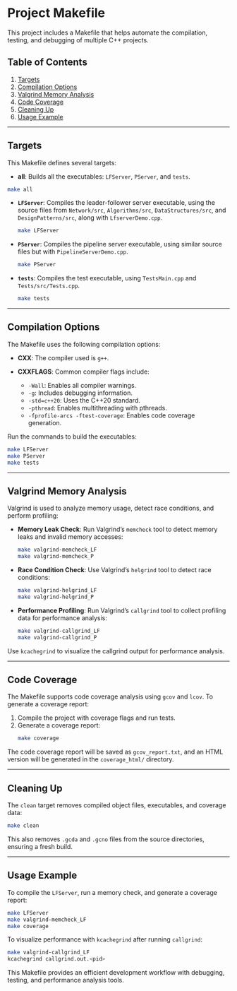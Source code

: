 
# Project Makefile

This project includes a Makefile that helps automate the compilation, testing, and debugging of multiple C++ projects.

## Table of Contents
1. [Targets](#targets)
2. [Compilation Options](#compilation-options)
3. [Valgrind Memory Analysis](#valgrind-memory-analysis)
4. [Code Coverage](#code-coverage)
5. [Cleaning Up](#cleaning-up)
6. [Usage Example](#usage-example)

---

## Targets

This Makefile defines several targets:

- **all**: Builds all the executables: `LFServer`, `PServer`, and `tests`.
```bash
make all
```

- **`LFServer`**: Compiles the leader-follower server executable, using the source files from `Network/src`, `Algorithms/src`, `DataStructures/src`, and `DesignPatterns/src`, along with `LfserverDemo.cpp`.
  ```bash
  make LFServer
  ```

- **`PServer`**: Compiles the pipeline server executable, using similar source files but with `PipelineServerDemo.cpp`.
  ```bash
  make PServer
  ```

- **`tests`**: Compiles the test executable, using `TestsMain.cpp` and `Tests/src/Tests.cpp`.
  ```bash
  make tests
  ```

---

## Compilation Options

The Makefile uses the following compilation options:

- **CXX**: The compiler used is `g++`.
  
- **CXXFLAGS**: Common compiler flags include:
  - `-Wall`: Enables all compiler warnings.
  - `-g`: Includes debugging information.
  - `-std=c++20`: Uses the C++20 standard.
  - `-pthread`: Enables multithreading with pthreads.
  - `-fprofile-arcs -ftest-coverage`: Enables code coverage generation.

Run the commands to build the executables:
```bash
make LFServer
make PServer
make tests
```

---

## Valgrind Memory Analysis

Valgrind is used to analyze memory usage, detect race conditions, and perform profiling:

- **Memory Leak Check**:
  Run Valgrind’s `memcheck` tool to detect memory leaks and invalid memory accesses:
  ```bash
  make valgrind-memcheck_LF
  make valgrind-memcheck_P
  ```

- **Race Condition Check**:
  Use Valgrind’s `helgrind` tool to detect race conditions:
  ```bash
  make valgrind-helgrind_LF
  make valgrind-helgrind_P
  ```

- **Performance Profiling**:
  Run Valgrind’s `callgrind` tool to collect profiling data for performance analysis:
  ```bash
  make valgrind-callgrind_LF
  make valgrind-callgrind_P
  ```

Use `kcachegrind` to visualize the callgrind output for performance analysis.

---

## Code Coverage

The Makefile supports code coverage analysis using `gcov` and `lcov`. To generate a coverage report:

1. Compile the project with coverage flags and run tests.
2. Generate a coverage report:
   ```bash
   make coverage
   ```

The code coverage report will be saved as `gcov_report.txt`, and an HTML version will be generated in the `coverage_html/` directory.

---

## Cleaning Up

The `clean` target removes compiled object files, executables, and coverage data:
```bash
make clean
```

This also removes `.gcda` and `.gcno` files from the source directories, ensuring a fresh build.

---

## Usage Example

To compile the `LFServer`, run a memory check, and generate a coverage report:

```bash
make LFServer
make valgrind-memcheck_LF
make coverage
```

To visualize performance with `kcachegrind` after running `callgrind`:

```bash
make valgrind-callgrind_LF
kcachegrind callgrind.out.<pid>
```

This Makefile provides an efficient development workflow with debugging, testing, and performance analysis tools.
